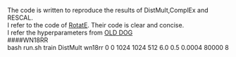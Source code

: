The code is written to reproduce the results of DistMult,ComplEx and RESCAL.  
I refer to the code of [RotatE](https://github.com/DeepGraphLearning/KnowledgeGraphEmbedding).
Their code is clear and concise.  
I refer the hyperparameters from [OLD DOG](https://openreview.net/forum?id=BkxSmlBFvr)  
####WN18RR  
bash run.sh train DistMult wn18rr 0 0 1024 1024 512 6.0 0.5 0.0004 80000 8
